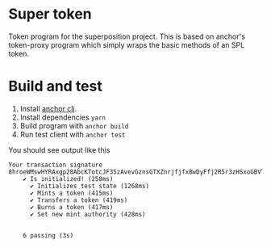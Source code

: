 # Super token

Token program for the superposition project. This is based on anchor's
token-proxy program which simply wraps the basic methods of an SPL
token.

# Build and test

1. Install [anchor cli](https://project-serum.github.io/anchor/getting-started/installation.html).
2. Install dependencies `yarn`
2. Build program with `anchor build`
3. Run test client with `anchor test`

You should see output like this

```
Your transaction signature 8hroeWMswHYRAxgp28AbcKTotcJF35zAvevGznsGTXZnrjfjfxBwDyFfj2R5r3zHSxoGBVTXqVTMbVZ6eBQGvDT
    ✔ Is initialized! (258ms)
      ✔ Initializes test state (1268ms)
      ✔ Mints a token (415ms)
      ✔ Transfers a token (419ms)
      ✔ Burns a token (417ms)
      ✔ Set new mint authority (428ms)


    6 passing (3s)
```
